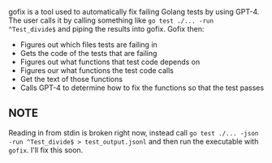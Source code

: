 gofix is a tool used to automatically fix failing Golang tests by using GPT-4.
The user calls it by calling something like `go test ./... -run ^Test_divide$` and piping the results into gofix. Gofix then:
- Figures out which files tests are failing in
- Gets the code of the tests that are failing
- Figures out what functions that test code depends on
- Figures our what functions the test code calls
- Get the text of those functions
- Calls GPT-4 to determine how to fix the functions so that the test passes

## NOTE

Reading in from stdin is broken right now, instead call `go test ./... -json -run ^Test_divide$ > test_output.jsonl`
and then run the executable with `gofix`. I'll fix this soon.